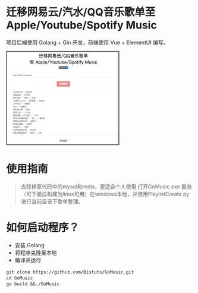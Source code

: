 # 迁移网易云/汽水/QQ音乐歌单至 Apple/Youtube/Spotify Music

项目后端使用 Golang + Gin 开发，前端使用 Vue + ElementUI 编写。

<img src="misc/images/0.png" style="width:60%; border: 1px solid black;" />

# 使用指南

> 去除掉原代码中的mysql和redis，更适合个人使用
> 打开GoMusic.exe 服务（可下面自构建为linux可用）在windows本地，并使用PlaylistCreate.py进行当前目录下歌单整理。

# 如何启动程序？

- 安装 Golang
- 将程序克隆至本地
- 编译并运行

```shell
git clone https://github.com/Bistutu/GoMusic.git
cd GoMusic
go build &&./GoMusic
```
